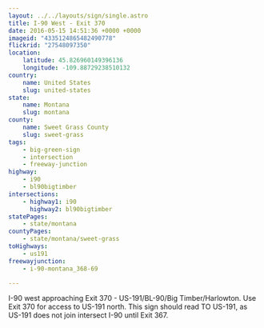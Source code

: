 ```yaml
---
layout: ../../layouts/sign/single.astro
title: I-90 West - Exit 370
date: 2016-05-15 14:51:36 +0000 +0000
imageid: "4335124865482490778"
flickrid: "27548097350"
location:
    latitude: 45.826960149396136
    longitude: -109.88729238510132
country:
    name: United States
    slug: united-states
state:
    name: Montana
    slug: montana
county:
    name: Sweet Grass County
    slug: sweet-grass
tags:
    - big-green-sign
    - intersection
    - freeway-junction
highway:
    - i90
    - bl90bigtimber
intersections:
    - highway1: i90
      highway2: bl90bigtimber
statePages:
    - state/montana
countyPages:
    - state/montana/sweet-grass
toHighways:
    - us191
freewayjunction:
    - i-90-montana_368-69

---
```

I-90 west approaching Exit 370 - US-191/BL-90/Big Timber/Harlowton.  Use Exit 370 for access to US-191 north.  This sign should read TO US-191, as US-191 does not join intersect I-90 until Exit 367.